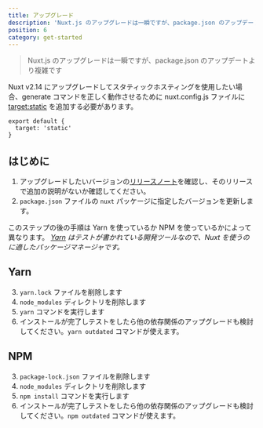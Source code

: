 ```yaml
---
title: アップグレード
description: 'Nuxt.js のアップグレードは一瞬ですが、package.json のアップデートより複雑です'
position: 6
category: get-started
---
```


> Nuxt.js のアップグレードは一瞬ですが、package.json のアップデートより複雑です

Nuxt v2.14 にアップグレードしてスタティックホスティングを使用したい場合、generate コマンドを正しく動作させるために nuxt.config.js ファイルに [target:static](/docs/2.x/features/deployment-targets#static-hosting) を追加する必要があります。

```js{}[nuxt.config.js]
export default {
  target: 'static'
}
```

## はじめに

1. アップグレードしたいバージョンの[リリースノート](/docs/release-notes)を確認し、そのリリースで追加の説明がないか確認してください。
2. `package.json` ファイルの `nuxt` パッケージに指定したバージョンを更新します。

このステップの後の手順は Yarn を使っているか NPM を使っているかによって異なります。 _[Yarn](https://yarnpkg.com/ja/docs/usage) はテストが書かれている開発ツールなので、Nuxt を使うのに適したパッケージマネージャです。_

## Yarn

3. `yarn.lock` ファイルを削除します
4. `node_modules` ディレクトリを削除します
5. `yarn` コマンドを実行します
6. インストールが完了しテストをしたら他の依存関係のアップグレードも検討してください。`yarn outdated` コマンドが使えます。

## NPM

3. `package-lock.json` ファイルを削除します
4. `node_modules` ディレクトリを削除します
5. `npm install` コマンドを実行します
6. インストールが完了しテストをしたら他の依存関係のアップグレードも検討してください。`npm outdated` コマンドが使えます。
